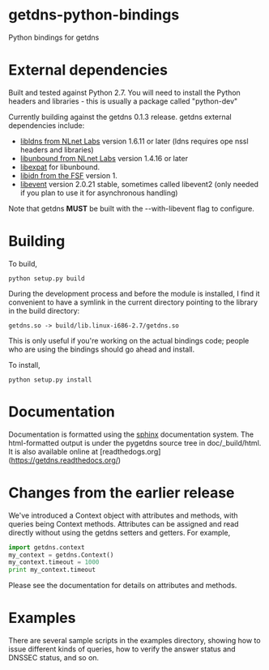 getdns-python-bindings
======================

Python bindings for getdns

External dependencies
=====================

Built and tested against Python 2.7.  You will need to install
the Python headers and libraries - this is usually a package
called "python-dev"

Currently building against the getdns 0.1.3 release.
getdns external dependencies include:

* [libldns from NLnet Labs](https://www.nlnetlabs.nl/projects/ldns/) version 1.6.11 or later (ldns requires ope
nssl headers and libraries)
* [libunbound from NLnet Labs](http://www.nlnetlabs.nl/projects/unbound/) version 1.4.16 or later
* [libexpat](http://expat.sourceforge.net/) for libunbound.
* [libidn from the FSF](http://www.gnu.org/software/libidn/) version 1.
* [libevent](http://libevent.org) version 2.0.21 stable, sometimes called libevent2 (only needed if you plan to
 use it for asynchronous handling)

Note that getdns **MUST** be built with the --with-libevent flag to
configure.

Building
========
To build, 

```
python setup.py build 
````

During the development process and before the module is installed, I
find it convenient to have a symlink in the current directory pointing
to the library in the build directory:

```
getdns.so -> build/lib.linux-i686-2.7/getdns.so
```

This is only useful if you're working on the actual bindings code;
people who are using the bindings should go ahead and install.

 To install,

```
python setup.py install
````

Documentation
=============

Documentation is formatted using the [sphinx](http://sphinx-doc.org/)
documentation system.  The html-formatted output is under the pygetdns
source tree in doc/_build/html.  It is also available online at [readthedogs.org]
(https://getdns.readthedocs.org/)

Changes from the earlier release
================================

We've introduced a Context object with attributes and methods, with
queries being Context methods.  Attributes can be assigned and read
directly without using the getdns setters and getters.  For example,

```python
import getdns.context
my_context = getdns.Context()
my_context.timeout = 1000
print my_context.timeout
```

Please see the documentation for details on attributes and methods.

Examples
========

There are several sample scripts in the examples directory, showing how to 
issue different kinds of queries, how to verify the answer status and DNSSEC
status, and so on.

